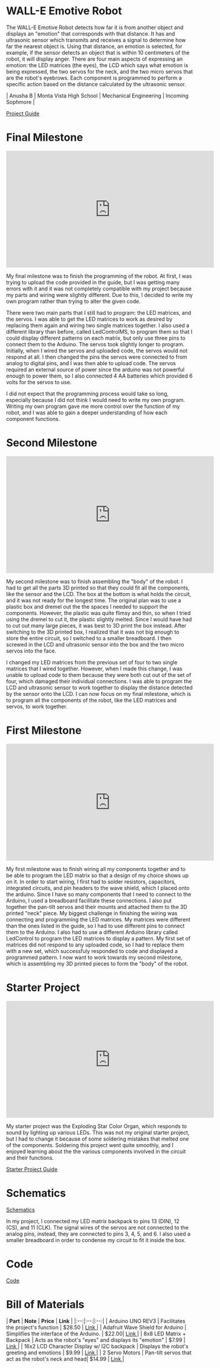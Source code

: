 # WALL-E Emotive Robot
The WALL-E Emotive Robot detects how far it is from another object and displays an "emotion" that corresponds with that distance. It has and ultrasonic sensor which transmits and receives a signal to determine how far the nearest object is. Using that distance, an emotion is selected, for example, if the sensor detects an object that is within 10 centimeters of the robot, it will display anger. There are four main aspects of expressing an emotion: the LED matrices (the eyes), the LCD which says what emotion is being expressed, the two servos for the neck, and the two micro servos that are the robot's eyebrows. Each component is programmed to perform a specific action based on the distance calculated by the ultrasonic sensor. 
<!--| **Engineer** | **School** | **Area of Interest** | **Grade** |
|:--:|:--:|:--:|:--:|-->

| Anusha B | Monta Vista High School | Mechanical Engineering | Incoming Sophmore |

<!--![Headstone Image](logo.svg)-->
  
<a href="https://www.instructables.com/Emotionally-Responsive-Robot/"> Project Guide </a>

# Final Milestone
<iframe width="560" height="315" src="https://www.youtube.com/embed/QYzmalx_MOU" title="YouTube video player" frameborder="0" allow="accelerometer; autoplay; clipboard-write; encrypted-media; gyroscope; picture-in-picture; web-share" allowfullscreen></iframe>

My final milestone was to finish the programming of the robot. At first, I was trying to upload the code provided in the guide, but I was getting many errors with it and it was not completely compatible with my project because my parts and wiring were slightly different. Due to this, I decided to write my own program rather than trying to alter the given code. 

There were two main parts that I still had to program: the LED matrices, and the servos. I was able to get the LED matrices to work as desired by replacing them again and wiring two single matrices together. I also used a different library than before, called LedControlMS, to program them so that I could display different patterns on each matrix, but only use three pins to connect them to the Arduino. The servos took slightly longer to program. Initially, when I wired the servos and uploaded code, the servos would not respond at all. I then changed the pins the servos were connected to from analog to digital pins, and I was then able to upload code. The servos required an external source of power since the arduino was not powerful enough to power them, so I also connected 4 AA batteries which provided 6 volts for the servos to use.

I did not expect that the programming process would take so long, especially because I did not think I would need to write my own program. Writing my own program gave me more control over the function of my robot, and I was able to gain a deeper understanding of how each component functions.

# Second Milestone

<iframe width="560" height="315" src="https://www.youtube.com/embed/RuqsUkzLOlw" title="YouTube video player" frameborder="0" allow="accelerometer; autoplay; clipboard-write; encrypted-media; gyroscope; picture-in-picture; web-share" allowfullscreen></iframe>

My second milestone was to finish assembling the "body" of the robot. I had to get all the parts 3D printed so that they could fit all the components, like the sensor and the LCD. The box at the bottom is what holds the circuit, and it was not ready for the longest time. The original plan was to use a plastic box and dremel out the the spaces I needed to support the components. However, the plastic was quite flimsy and thin, so when I tried using the dremel to cut it, the plastic slightly melted. Since I would have had to cut out many large pieces, it was best to 3D print the box instead. After switching to the 3D printed box, I realized that it was not big enough to store the entire circuit, so I switched to a smaller breadboard. I then screwed in the LCD and ultrasonic sensor into the box and the two micro servos into the face.

I changed my LED matrices from the previous set of four to two single matrices that I wired together. However, when I made this change, I was unable to upload code to them because they were both cut out of the set of four, which damaged their individual connections. I was able to program the LCD and ultrasonic sensor to work together to display the distance detected by the sensor onto the LCD. I can now focus on my final milestone, which is to program all the components of the robot, like the LED matrices and servos, to work together. 

# First Milestone

<iframe width="560" height="315" src="https://www.youtube.com/embed/AAFQRoqYj6Q" title="YouTube video player" frameborder="0" allow="accelerometer; autoplay; clipboard-write; encrypted-media; gyroscope; picture-in-picture; web-share" allowfullscreen></iframe>

My first milestone was to finish wiring all my components together and to be able to program the LED matrix so that a design of my choice shows up on it. In order to start wiring, I first had to solder resistors, capacitors, integrated circuits, and pin headers to the wave shield, which I placed onto the arduino. Since I have so many components that I need to connect to the Arduino, I used a breadboard facilitate these connections. I also put together the pan-tilt servos and their mounts and attached them to the 3D printed "neck" piece. My biggest challenge in finishing the wiring was connecting and programming the LED matrices. My matrices were different than the ones listed in the guide, so I had to use different pins to connect them to the Arduino. I also had to use a different Arduino library called LedControl to program the LED matrices to display a pattern. My first set of matrices did not respond to any uploaded code, so I had to replace them with a new set, which successfuly responded to code and displayed a programmed pattern. I now want to work towards my second milestone, which is assembling my 3D printed pieces to form the "body" of the robot.

# Starter Project

<iframe width="560" height="315" src="https://www.youtube.com/embed/yNEFJC3x2WI" title="YouTube video player" frameborder="0" allow="accelerometer; autoplay; clipboard-write; encrypted-media; gyroscope; picture-in-picture; web-share" allowfullscreen></iframe>

My starter project was the Exploding Star Color Organ, which responds to sound by lighting up various LEDs. This was not my original starter project, but I had to change it because of some soldering mistakes that melted one of the components. Soldering this project went quite smoothly, and I enjoyed learning about the the various components involved in the circuit and their functions.

<a href="https://www.instructables.com/Exploding-Star-Color-Organ/"> Starter Project Guide </a>

<!--**Don't forget to replace the text below with the embedding for your milestone video. Go to Youtube, click Share -> Embed, and copy and paste the code to replace what's below.**-->

# Schematics

[Schematics](Anusha_BlueStampPortfolio/Files/brobot_schematic.png)

In my project, I connected my LED matrix backpack to pins 13 (DIN), 12 (CS), and 11 (CLK). The signal wires of the servos are not connected to the analog pins, instead, they are connected to pins 3, 4, 5, and 6. I also used a smaller breadboard in order to condense my circuit to fit it inside the box.
<!--Here's where you'll put images of your schematics. [Tinkercad](https://www.tinkercad.com/blog/official-guide-to-tinkercad-circuits) and [Fritzing](https://fritzing.org/learning/) are both great resoruces to create professional schematic diagrams, though BSE recommends Tinkercad becuase it can be done easily and for free in the browser.--> 

# Code

[Code](Anusha_BlueStampPortfolio/Files/emotive_robot_code.ino)

<!--Here's where you'll put your code. The syntax below places it into a block of code. Follow the guide [here]([url](https://www.markdownguide.org/extended-syntax/)) to learn how to customize it to your project needs. -->


# Bill of Materials
<!--Here's where you'll list the parts in your project. To add more rows, just copy and paste the example rows below.
Don't forget to place the link of where to buy each component inside the quotation marks in the corresponding row after href =. Follow the guide [here]([url](https://www.markdownguide.org/extended-syntax/)) to learn how to customize this to your project needs. -->

| **Part** | **Note** | **Price** | **Link** |
|:--:|:--:|:--:|
| Arduino UNO REV3 | Facilitates the project's function | $28.50 | <a href="https://www.amazon.com/Arduino-A000066-ARDUINO-UNO-R3/dp/B008GRTSV6/"> Link </a> |
|  Adafruit Wave Shield for Arduino | Simplifies the interface of the Arduino. | $22.00| <a href="https://www.adafruit.com/product/94"> Link </a> |
| 8x8 LED Matrix + Backpack | Acts as the robot's "eyes" and displays its "emotion" | $7.99 | <a href="https://www.amazon.com/Alinan-MAX7219-Matrix-Display-Control/dp/B09TSJL783/ref=asc_df_B09TSJL783/?tag=hyprod-20&linkCode=df0&hvadid=599693037728&hvpos=&hvnetw=g&hvrand=8238989648180540621&hvpone=&hvptwo=&hvqmt=&hvdev=c&hvdvcmdl=&hvlocint=&hvlocphy=9032183&hvtargid=pla-1923353677832&psc=1/"> Link </a> |
| 16x2 LCD Character Display w/ I2C backpack | Displays the robot's greeting and emotions | $9.99 | <a href="https://www.amazon.com/Arduino-A000066-ARDUINO-UNO-R3/dp/B008GRTSV6/"> Link </a> |
| 2 Servo Motors | Pan-tilt servos that act as the robot's neck and head| $14.99 | <a href="https://www.amazon.com/180%C2%B0Metal-Waterproof-Airplane-Helicopter-Mechanical/dp/B09JWK2GB3/ref=asc_df_B09JWK2GB3/?tag=hyprod-20&linkCode=df0&hvadid=598270536205&hvpos=&hvnetw=g&hvrand=11300398354597975709&hvpone=&hvptwo=&hvqmt=&hvdev=c&hvdvcmdl=&hvlocint=&hvlocphy=9032183&hvtargid=pla-1675722646259&th=1"> Link </a> |

<!---| Item Name | What the item is used for | $Price | <a href="https://www.amazon.com/Arduino-A000066-ARDUINO-UNO-R3/dp/B008GRTSV6/"> Link </a> |
|:--:|:--:|:--:|:--:|
| Item Name | What the item is used for | $Price | <a href="https://www.amazon.com/Arduino-A000066-ARDUINO-UNO-R3/dp/B008GRTSV6/"> Link </a> |
|:--:|:--:|:--:|:--:|
| Item Name | What the item is used for | $Price | <a href="https://www.amazon.com/Arduino-A000066-ARDUINO-UNO-R3/dp/B008GRTSV6/"> Link </a> |
|:--:|:--:|:--:|:--:|
| Item Name | What the item is used for | $Price | <a href="https://www.amazon.com/Arduino-A000066-ARDUINO-UNO-R3/dp/B008GRTSV6/"> Link </a> |
|:--:|:--:|:--:|:--:|-->

<!--- Other Resources/Examples
One of the best parts about Github is that you can view how other people set up their own work. Here are some past BSE portfolios that are awesome examples. You can view how they set up their portfolio, and you can view their index.md files to understand how they implemented different portfolio components.
- [Example 1](https://trashytuber.github.io/YimingJiaBlueStamp/)
- [Example 2](https://sviatil0.github.io/Sviatoslav_BSE/)
- [Example 3](https://arneshkumar.github.io/arneshbluestamp/)-->

<!--To watch the BSE tutorial on how to create a portfolio, click here.-->
